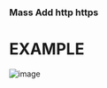 ### Mass Add http https


# EXAMPLE
![image](https://github.com/haxorstars/http-https/assets/129581037/7fba7cd1-ec16-4928-82f6-b46fbcbe497c)
